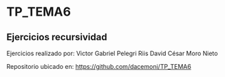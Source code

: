 # TP_TEMA6
## Ejercicios recursividad
Ejercicios realizado por: 
Victor
Gabriel Pelegri Riis 
David César Moro Nieto 

Repositorio ubicado en: https://github.com/dacemoni/TP_TEMA6
